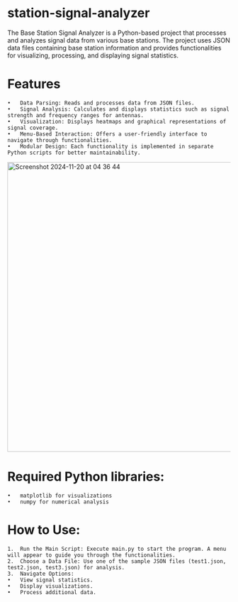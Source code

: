 # station-signal-analyzer
The Base Station Signal Analyzer is a Python-based project that processes and analyzes signal data from various base stations. The project uses JSON data files containing base station information and provides functionalities for visualizing, processing, and displaying signal statistics.

# Features
	•	Data Parsing: Reads and processes data from JSON files.
	•	Signal Analysis: Calculates and displays statistics such as signal strength and frequency ranges for antennas.
	•	Visualization: Displays heatmaps and graphical representations of signal coverage.
	•	Menu-Based Interaction: Offers a user-friendly interface to navigate through functionalities.
	•	Modular Design: Each functionality is implemented in separate Python scripts for better maintainability.
 
 <img width="653" alt="Screenshot 2024-11-20 at 04 36 44" src="https://github.com/user-attachments/assets/cb08a7a5-de79-4305-bd7f-ed78f2b09aa2">

# Required Python libraries:
	•	matplotlib for visualizations
	•	numpy for numerical analysis
 
# How to Use:
	1.	Run the Main Script: Execute main.py to start the program. A menu will appear to guide you through the functionalities.
	2.	Choose a Data File: Use one of the sample JSON files (test1.json, test2.json, test3.json) for analysis.
	3.	Navigate Options:
	•	View signal statistics.
	•	Display visualizations.
	•	Process additional data.
